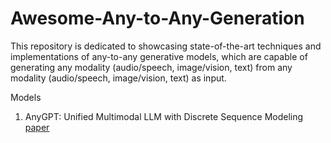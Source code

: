 # Awesome-Any-to-Any-Generation
This repository is dedicated to showcasing state-of-the-art techniques and implementations of any-to-any generative models, which are capable of generating any modality (audio/speech, image/vision, text) from any modality (audio/speech, image/vision, text) as input.

Models
1. AnyGPT: Unified Multimodal LLM with Discrete Sequence Modeling [paper](https://arxiv.org/abs/2402.12226)
